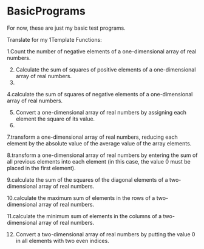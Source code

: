 # BasicPrograms
For now, these are just my basic test programs.

Translate for my 1Template
Functions:

1.Count the number of negative elements of a one-dimensional array of real numbers.

2. Calculate the sum of squares of positive elements of a one-dimensional array of real numbers.
3. 
4.calculate the sum of squares of negative elements of a one-dimensional array of real numbers.

5. Convert a one-dimensional array of real numbers by assigning each element the square of its value.
6. 
7.transform a one-dimensional array of real numbers, reducing each element by the absolute value of the average value of the array elements.

8.transform a one-dimensional array of real numbers by entering the sum of all previous elements into each element (in this case, the value 0 must be placed in the first element).

9.calculate the sum of the squares of the diagonal elements of a two-dimensional array of real numbers.

10.calculate the maximum sum of elements in the rows of a two-dimensional array of real numbers.

11.calculate the minimum sum of elements in the columns of a two-dimensional array of real numbers.

12. Convert a two-dimensional array of real numbers by putting the value 0 in all elements with two even indices.
